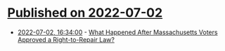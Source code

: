 # [Published on 2022-07-02](index.md)

* [2022-07-02, 16:34:00](https://yro.slashdot.org/story/22/07/02/0137254/what-happened-after-massachusetts-voters-approved-a-right-to-repair-law?utm_source=rss1.0mainlinkanon&utm_medium=feed) - [What Happened After Massachusetts Voters Approved a Right-to-Repair Law?](https://yro.slashdot.org/story/22/07/02/0137254/what-happened-after-massachusetts-voters-approved-a-right-to-repair-law?utm_source=rss1.0mainlinkanon&utm_medium=feed)
